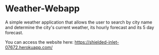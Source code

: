 # Weather-Webapp
A simple weather application that allows the user to search by city name and determine the city's current weather, its hourly forecast and its 5 day forecast.

You can access the website here: https://shielded-inlet-07672.herokuapp.com/
